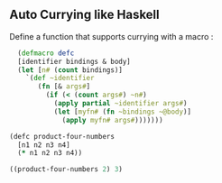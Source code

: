 

## Auto Currying like Haskell

Define a function that supports currying with a macro : 

```Clojure
  (defmacro defc
  [identifier bindings & body]
  (let [n# (count bindings)]
    `(def ~identifier
       (fn [& args#]
         (if (< (count args#) ~n#)
           (apply partial ~identifier args#)
           (let [myfn# (fn ~bindings ~@body)]
             (apply myfn# args#)))))))

(defc product-four-numbers
  [n1 n2 n3 n4]
  (* n1 n2 n3 n4))

((product-four-numbers 2) 3)

```

